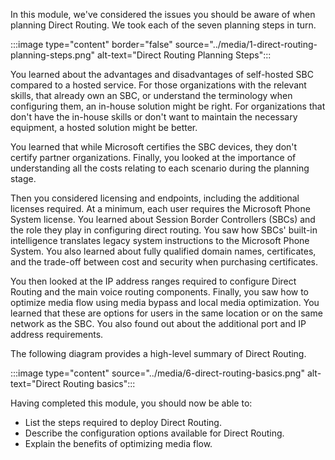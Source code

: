 In this module, we've considered the issues you should be aware of when planning Direct Routing. We took each of the seven planning steps in turn.

:::image type="content" border="false" source="../media/1-direct-routing-planning-steps.png" alt-text="Direct Routing Planning Steps":::

You learned about the advantages and disadvantages of self-hosted SBC compared to a hosted service. For those organizations with the relevant skills, that already own an SBC, or understand the terminology when configuring them, an in-house solution might be right. For organizations that don't have the in-house skills or don't want to maintain the necessary equipment, a hosted solution might be better.

You learned that while Microsoft certifies the SBC devices, they don't certify partner organizations. Finally, you looked at the importance of understanding all the costs relating to each scenario during the planning stage.

Then you considered licensing and endpoints, including the additional licenses required. At a minimum, each user requires the Microsoft Phone System license.
You learned about Session Border Controllers (SBCs) and the role they play in configuring direct routing. You saw how SBCs' built-in intelligence translates legacy system instructions to the Microsoft Phone System. You also learned about fully qualified domain names, certificates, and the trade-off between cost and security when purchasing certificates.

You then looked at the IP address ranges required to configure Direct Routing and the main voice routing components.
Finally, you saw how to optimize media flow using media bypass and local media optimization. You learned that these are options for users in the same location or on the same network as the SBC. You also found out about the additional port and IP address requirements.

The following diagram provides a high-level summary of Direct Routing.

:::image type="content" source="../media/6-direct-routing-basics.png" alt-text="Direct Routing basics":::

Having completed this module, you should now be able to:

- List the steps required to deploy Direct Routing.
- Describe the configuration options available for Direct Routing.
- Explain the benefits of optimizing media flow.
